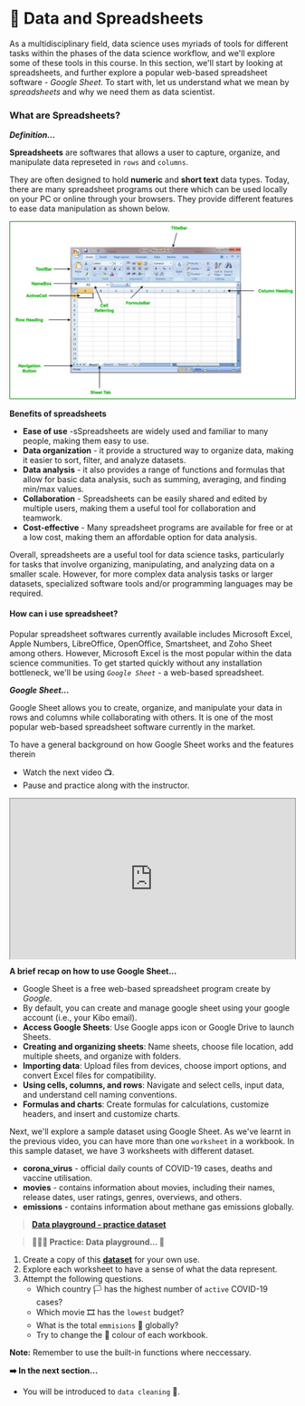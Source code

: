 # 🔢 Data and Spreadsheets
As a multidisciplinary field, data science uses myriads of tools for different tasks within the phases of the data science workflow, and we'll explore some of these tools in this course. In this section, we'll start by looking at spreadsheets, and further explore a popular web-based spreadsheet software - _Google Sheet_. To start with, let us understand what we mean by _spreadsheets_ and why we need them as data scientist. 

### What are Spreadsheets?

<aside>

**_Definition..._**

**Spreadsheets** are softwares that allows a user to capture, organize, and manipulate data represeted in `rows` and `columns`.
</aside>

 They are often designed to hold **numeric** and **short text** data types. Today, there are many spreadsheet programs out there which can be used locally on your PC or online through your browsers. They provide different features to ease data manipulation as shown below.

<img src="./intro-to-data/spreadsheet.jpeg" style="border: 1px solid green;"> </img>

<aside>

**Benefits of spreadsheets**
- **Ease of use** -sSpreadsheets are widely used and familiar to many people, making them easy to use.
- **Data organization** - it provide a structured way to organize data, making it easier to sort, filter, and analyze datasets.
- **Data analysis** - it also provides a range of functions and formulas that allow for basic data analysis, such as summing, averaging, and finding min/max values.
- **Collaboration** - Spreadsheets can be easily shared and edited by multiple users, making them a useful tool for collaboration and teamwork.
- **Cost-effective** - Many spreadsheet programs are available for free or at a low cost, making them an affordable option for data analysis.
</aside>

Overall, spreadsheets are a useful tool for data science tasks, particularly for tasks that involve organizing, manipulating, and analyzing data on a smaller scale. However, for more complex data analysis tasks or larger datasets, specialized software tools and/or programming languages may be required.

#### How can i use spreadsheet?
Popular spreadsheet softwares currently available includes Microsoft Excel, Apple Numbers, LibreOffice, OpenOffice, Smartsheet, and Zoho Sheet among others. However, Microsoft Excel is the most popular within the data science communities. To get started quickly without any installation bottleneck, we'll be using _`Google Sheet`_ - a web-based spreadsheet. 

<aside>

**_Google Sheet..._**

Google Sheet allows you to create, organize, and manipulate your data in rows and columns while collaborating with others. It is one of the most popular web-based spreadsheet software currently in the market.

To have a general background on how Google Sheet works and the features therein 
- Watch the next video 📺. 
- Pause and practice along with the instructor.

</aside>

<div style="position: relative; padding-bottom: 56.25%; height: 0;"><iframe src="https://www.youtube.com/embed/xv8RXzUMTng?si=QWaW5-gs6Fh1t8PA" title="Sample Data Science Project" frameborder="0" allow="accelerometer; autoplay; clipboard-write; encrypted-media; gyroscope; picture-in-picture" allowfullscreen style="position: absolute; top: 0; left: 0; width: 100%; height: 100%; border: 1px solid grey;"></iframe></div>

<aside>

**A brief recap on how to use Google Sheet...**
- Google Sheet is a free web-based spreadsheet program create by _Google_.
- By default, you can create and manage google sheet using your google account (i.e., your Kibo email).
- **Access Google Sheets**: Use Google apps icon or Google Drive to launch Sheets.
- **Creating and organizing sheets**: Name sheets, choose file location, add multiple sheets, and organize with folders.
- **Importing data**: Upload files from devices, choose import options, and convert Excel files for compatibility.
- **Using cells, columns, and rows**: Navigate and select cells, input data, and understand cell naming conventions.
- **Formulas and charts**: Create formulas for calculations, customize headers, and insert and customize charts.
</aside>

Next, we'll explore a sample dataset using Google Sheet. As we've learnt in the previous video, you can have more than one `worksheet` in a workbook. In this sample dataset, we have 3 worksheets with different dataset. 
- **corona_virus** - official daily counts of COVID-19 cases, deaths and vaccine utilisation.
- **movies** - contains information about movies, including their names, release dates, user ratings, genres, overviews, and others.
- **emissions** - contains information about methane gas emissions globally.

> **[Data playground - practice dataset](https://docs.google.com/spreadsheets/d/1skQFAP9whhf9di2ncRxwZalgLPGF6Lrqxa8Jfi0njXQ/edit?usp=sharing)**


> **👩🏾‍🎨 Practice: Data playground... 🎯**

1. Create a copy of this **[dataset](https://docs.google.com/spreadsheets/d/1skQFAP9whhf9di2ncRxwZalgLPGF6Lrqxa8Jfi0njXQ/edit?usp=sharing)** for your own use. 
2. Explore each worksheet to have a sense of what the data represent.
3. Attempt the following questions.
    - Which country 🏳️ has the highest number of `active` COVID-19 cases?
    - Which movie 🎞️ has the `lowest` budget?
    - What is the total `emmisions` 🌅 globally?
    - Try to change the 🔴 colour of each workbook.

**Note:** Remember to use the built-in functions where neccessary.

<aside>

**➡️ In the next section...**
- You will be introduced to `data cleaning` 🎯.
</aside>